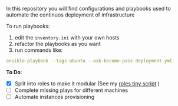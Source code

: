 In this repository you will find configurations and playbooks used to automate the continuos deployment of infrastructure

To run playbooks:
1. edit the `inventory.ini` with your own hosts
2. refactor the playbooks as you want
3. run commands like:
``` yaml
ansible-playbook --tags ubuntu --ask-become-pass deployment.yml
```

**To Do**:
- [x] Split into roles to make it modular (See my [roles tiny script](https://github.com/jupiter-commits/Tiny-scripts/blob/36bec2a1913a5b3a07ddb8fe9f63e0f2578dac68/roles.sh) )
- [ ] Complete missing plays for different machines
- [ ] Automate instances provisioning